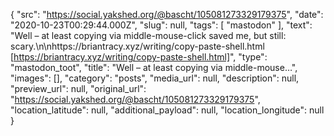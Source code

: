 {
  "src": "https://social.yakshed.org/@bascht/105081273329179375",
  "date": "2020-10-23T00:29:44.000Z",
  "slug": null,
  "tags": [
    "mastodon"
  ],
  "text": "Well – at least copying via middle-mouse-click saved me, but still: scary.\n\nhttps://briantracy.xyz/writing/copy-paste-shell.html [https://briantracy.xyz/writing/copy-paste-shell.html]",
  "type": "mastodon_toot",
  "title": "Well – at least copying via middle-mouse…",
  "images": [],
  "category": "posts",
  "media_url": null,
  "description": null,
  "preview_url": null,
  "original_url": "https://social.yakshed.org/@bascht/105081273329179375",
  "location_latitude": null,
  "additional_payload": null,
  "location_longitude": null
}